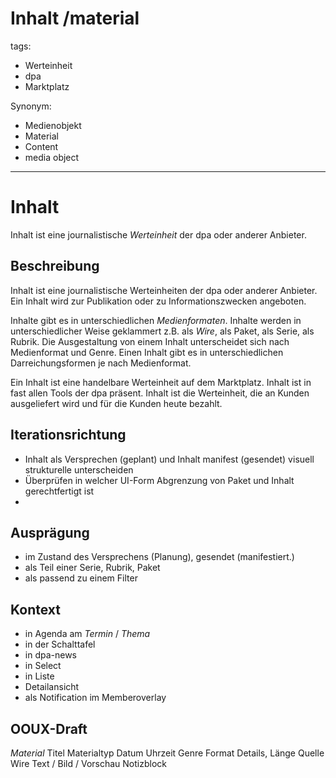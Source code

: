 # Inhalt /material

tags:
* Werteinheit
* dpa
* Marktplatz
	
Synonym:
* Medienobjekt
* Material
* Content
* media object
---
# Inhalt
Inhalt ist eine journalistische  *Werteinheit*  der dpa oder anderer Anbieter. 

## Beschreibung
Inhalt ist eine journalistische Werteinheiten der dpa oder anderer Anbieter. Ein Inhalt wird zur Publikation oder zu Informationszwecken angeboten. 

Inhalte gibt es in unterschiedlichen *Medienformaten*. Inhalte werden in unterschiedlicher Weise geklammert z.B.  als *Wire*, als Paket, als Serie, als Rubrik. Die Ausgestaltung von einem Inhalt unterscheidet sich nach Medienformat und Genre.  Einen Inhalt gibt es in unterschiedlichen Darreichungsformen je nach Medienformat.

Ein Inhalt ist eine handelbare Werteinheit auf dem Marktplatz. Inhalt ist in fast allen Tools der dpa präsent. Inhalt ist die Werteinheit, die  an Kunden ausgeliefert wird und für die Kunden heute bezahlt.


## Iterationsrichtung
* Inhalt als Versprechen (geplant) und Inhalt manifest (gesendet) visuell strukturelle unterscheiden
* Überprüfen in welcher UI-Form Abgrenzung von Paket und Inhalt gerechtfertigt ist
* 

## Ausprägung
*  im Zustand des Versprechens (Planung), gesendet (manifestiert.)
* als Teil einer Serie, Rubrik, Paket
* als passend zu einem Filter


## Kontext
* in Agenda am *Termin* / *Thema*
* in der Schalttafel
* in dpa-news
* in Select
* in Liste
* Detailansicht
* als Notification im Memberoverlay

## OOUX-Draft
*Material*
Titel
Materialtyp
Datum
Uhrzeit
Genre
Format Details, Länge
Quelle
Wire
Text / Bild / Vorschau
Notizblock

